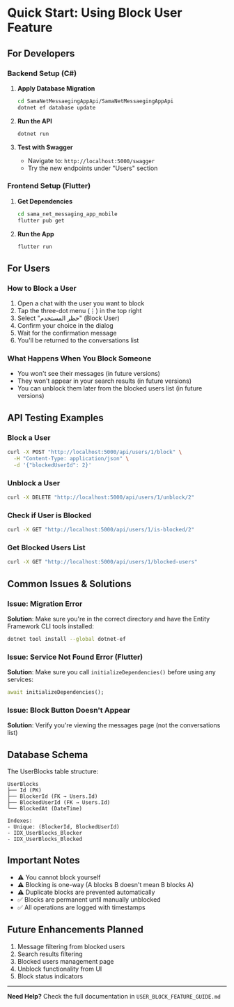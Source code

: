 # Quick Start: Using Block User Feature

## For Developers

### Backend Setup (C#)

1. **Apply Database Migration**
   ```bash
   cd SamaNetMessaegingAppApi/SamaNetMessaegingAppApi
   dotnet ef database update
   ```

2. **Run the API**
   ```bash
   dotnet run
   ```

3. **Test with Swagger**
   - Navigate to: `http://localhost:5000/swagger`
   - Try the new endpoints under "Users" section

### Frontend Setup (Flutter)

1. **Get Dependencies**
   ```bash
   cd sama_net_messaging_app_mobile
   flutter pub get
   ```

2. **Run the App**
   ```bash
   flutter run
   ```

## For Users

### How to Block a User

1. Open a chat with the user you want to block
2. Tap the three-dot menu (⋮) in the top right
3. Select "حظر المستخدم" (Block User)
4. Confirm your choice in the dialog
5. Wait for the confirmation message
6. You'll be returned to the conversations list

### What Happens When You Block Someone

- You won't see their messages (in future versions)
- They won't appear in your search results (in future versions)
- You can unblock them later from the blocked users list (in future versions)

## API Testing Examples

### Block a User
```bash
curl -X POST "http://localhost:5000/api/users/1/block" \
  -H "Content-Type: application/json" \
  -d '{"blockedUserId": 2}'
```

### Unblock a User
```bash
curl -X DELETE "http://localhost:5000/api/users/1/unblock/2"
```

### Check if User is Blocked
```bash
curl -X GET "http://localhost:5000/api/users/1/is-blocked/2"
```

### Get Blocked Users List
```bash
curl -X GET "http://localhost:5000/api/users/1/blocked-users"
```

## Common Issues & Solutions

### Issue: Migration Error
**Solution**: Make sure you're in the correct directory and have the Entity Framework CLI tools installed:
```bash
dotnet tool install --global dotnet-ef
```

### Issue: Service Not Found Error (Flutter)
**Solution**: Make sure you call `initializeDependencies()` before using any services:
```dart
await initializeDependencies();
```

### Issue: Block Button Doesn't Appear
**Solution**: Verify you're viewing the messages page (not the conversations list)

## Database Schema

The UserBlocks table structure:
```
UserBlocks
├── Id (PK)
├── BlockerId (FK → Users.Id)
├── BlockedUserId (FK → Users.Id)
└── BlockedAt (DateTime)

Indexes:
- Unique: (BlockerId, BlockedUserId)
- IDX_UserBlocks_Blocker
- IDX_UserBlocks_Blocked
```

## Important Notes

- ⚠️ You cannot block yourself
- ⚠️ Blocking is one-way (A blocks B doesn't mean B blocks A)
- ⚠️ Duplicate blocks are prevented automatically
- ✅ Blocks are permanent until manually unblocked
- ✅ All operations are logged with timestamps

## Future Enhancements Planned

1. Message filtering from blocked users
2. Search results filtering
3. Blocked users management page
4. Unblock functionality from UI
5. Block status indicators

---

**Need Help?** Check the full documentation in `USER_BLOCK_FEATURE_GUIDE.md`
